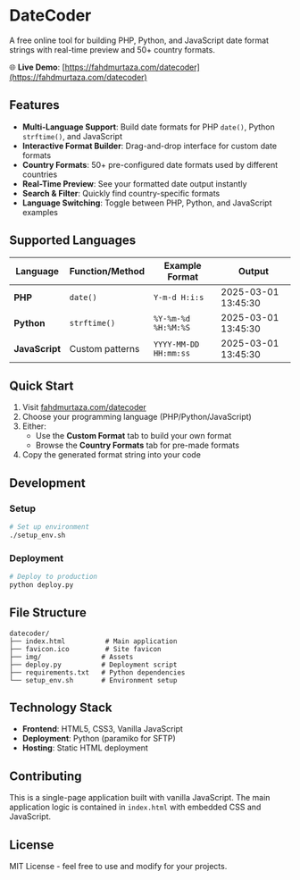 # DateCoder

A free online tool for building PHP, Python, and JavaScript date format strings with real-time preview and 50+ country formats.

🌐 **Live Demo**: [https://fahdmurtaza.com/datecoder](https://fahdmurtaza.com/datecoder)

## Features

- **Multi-Language Support**: Build date formats for PHP `date()`, Python `strftime()`, and JavaScript
- **Interactive Format Builder**: Drag-and-drop interface for custom date formats
- **Country Formats**: 50+ pre-configured date formats used by different countries
- **Real-Time Preview**: See your formatted date output instantly
- **Search & Filter**: Quickly find country-specific formats
- **Language Switching**: Toggle between PHP, Python, and JavaScript examples

## Supported Languages

| Language | Function/Method | Example Format | Output |
|----------|----------------|----------------|--------|
| **PHP** | `date()` | `Y-m-d H:i:s` | 2025-03-01 13:45:30 |
| **Python** | `strftime()` | `%Y-%m-%d %H:%M:%S` | 2025-03-01 13:45:30 |
| **JavaScript** | Custom patterns | `YYYY-MM-DD HH:mm:ss` | 2025-03-01 13:45:30 |

## Quick Start

1. Visit [fahdmurtaza.com/datecoder](https://fahdmurtaza.com/datecoder)
2. Choose your programming language (PHP/Python/JavaScript)
3. Either:
   - Use the **Custom Format** tab to build your own format
   - Browse the **Country Formats** tab for pre-made formats
4. Copy the generated format string into your code

## Development

### Setup
```bash
# Set up environment
./setup_env.sh
```

### Deployment
```bash
# Deploy to production
python deploy.py
```

## File Structure
```
datecoder/
├── index.html          # Main application
├── favicon.ico         # Site favicon  
├── img/               # Assets
├── deploy.py          # Deployment script
├── requirements.txt   # Python dependencies
└── setup_env.sh       # Environment setup
```

## Technology Stack
- **Frontend**: HTML5, CSS3, Vanilla JavaScript
- **Deployment**: Python (paramiko for SFTP)
- **Hosting**: Static HTML deployment

## Contributing

This is a single-page application built with vanilla JavaScript. The main application logic is contained in `index.html` with embedded CSS and JavaScript.

## License

MIT License - feel free to use and modify for your projects.
